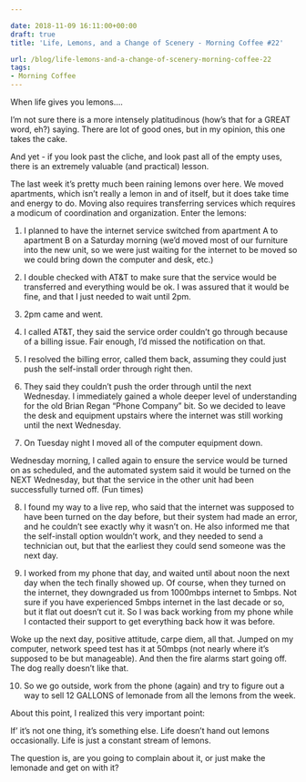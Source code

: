 ```yaml
---

date: 2018-11-09 16:11:00+00:00
draft: true
title: 'Life, Lemons, and a Change of Scenery - Morning Coffee #22'

url: /blog/life-lemons-and-a-change-of-scenery-morning-coffee-22
tags:
- Morning Coffee
---
```




 


When life gives you lemons….

I’m not sure there is a more intensely platitudinous (how’s that for a GREAT word, eh?) saying. There are lot of good ones, but in my opinion, this one takes the cake.

And yet - if you look past the cliche, and look past all of the empty uses, there is an extremely valuable (and practical) lesson.

The last week it’s pretty much been raining lemons over here. We moved apartments, which isn’t really a lemon in and of itself, but it does take time and energy to do. Moving also requires transferring services which requires a modicum of coordination and organization. Enter the lemons:

1. I planned to have the internet service switched from apartment A to apartment B on a Saturday morning (we’d moved most of our furniture into the new unit, so we were just waiting for the internet to be moved so we could bring down the computer and desk, etc.) 

2. I double checked with AT&T to make sure that the service would be transferred and everything would be ok. I was assured that it would be fine, and that I just needed to wait until 2pm. 

3. 2pm came and went. 

4. I called AT&T, they said the service order couldn’t go through because of a billing issue. Fair enough, I’d missed the notification on that.

5. I resolved the billing error, called them back, assuming they could just push the self-install order through right then.

6. They said they couldn’t push the order through until the next Wednesday. I immediately gained a whole deeper level of understanding for the old Brian Regan “Phone Company” bit. So we decided to leave the desk and equipment upstairs where the internet was still working until the next Wednesday.

7. On Tuesday night I moved all of the computer equipment down.

Wednesday morning, I called again to ensure the service would be turned on as scheduled, and the automated system said it would be turned on the NEXT Wednesday, but that the service in the other unit had been successfully turned off. (Fun times)

8. I found my way to a live rep, who said that the internet was supposed to have been turned on the day before, but their system had made an error, and he couldn’t see exactly why it wasn’t on. He also informed me that the self-install option wouldn’t work, and they needed to send a technician out, but that the earliest they could send someone was the next day. 

9. I worked from my phone that day, and waited until about noon the next day when the tech finally showed up. Of course, when they turned on the internet, they downgraded us from 1000mbps internet to 5mbps. Not sure if you have experienced 5mbps internet in the last decade or so, but it flat out doesn’t cut it. So I was back working from my phone while I contacted their support to get everything back how it was before. 

Woke up the next day, positive attitude, carpe diem, all that. Jumped on my computer, network speed test has it at 50mbps (not nearly where it’s supposed to be but manageable). And then the fire alarms start going off. The dog really doesn’t like that.

10. So we go outside, work from the phone (again) and try to figure out a way to sell 12 GALLONS of lemonade from all the lemons from the week.

About this point, I realized this very important point:

If’ it’s not one thing, it’s something else. Life doesn’t hand out lemons occasionally. Life is just a constant stream of lemons. 

The question is, are you going to complain about it, or just make the lemonade and get on with it?

